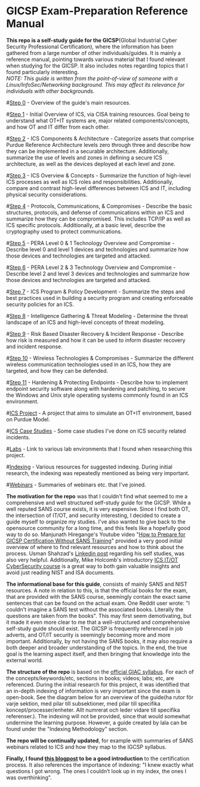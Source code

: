 # GICSP Exam-Preparation Reference Manual

**This repo is a self-study guide for the GICSP**(Global Industrial Cyber Security Professional Certification), where the information has been gathered from a large number of other individuals/guides. It is mainly a reference manual, pointing towards various material that I found relevant when studying for the GICSP. It also includes notes regarding topics that I found particularly interesting.  
*NOTE: This guide is written from the point-of-view of someone with a Linux/InfoSec/Networking background. This may affect its relevance for individuals with other backgrounds.*  

#[Step 0](https://github.com/antonw-88/GICSP/blob/main/study-topics.md) - Overview of the guide's main resources.

#[Step 1](https://github.com/antonw-88/GICSP/tree/main/intro-stage) - Initial Overview of ICS, via CISA training resources. Goal being to understand what OT+IT systems are, major related components/concepts, and how OT and IT differ from each other.

#[Step 2](https://github.com/antonw-88/GICSP/blob/main/ICS%20Components%20%26%20Architecture/ICS-components-and-architecture.md) - ICS Components & Architecture - Categorize assets that comprise Purdue Reference Architecture levels zero through three and describe how they can be implemented in a securable architecture. Additionally, summarize the use of levels and zones in defining a secure ICS architecture, as well as the devices deployed at each level and zone.  

#[Step 3](https://github.com/antonw-88/GICSP/tree/main/ICS%20Overview%20%26%20Concepts) - ICS Overview & Concepts - Summarize the function of high-level ICS processes as well as ICS roles and responsibilities. Additionally, compare and contrast high-level differences between ICS and IT, including physical security considerations.  

#[Step 4](https://github.com/antonw-88/GICSP/tree/main/industrial-protocols) - Protocols, Communications, & Compromises - Describe the basic structures, protocols, and defense of communications within an ICS and summarize how they can be compromised. This includes TCP/IP as well as ICS specific protocols. Additionally, at a basic level, describe the cryptography used to protect communications.  

#[Step 5](https://github.com/antonw-88/GICSP/tree/main/Purdue-Model-Level-0+1) - PERA Level 0 & 1 Technology Overview and Compromise - Describe level 0 and level 1 devices and technologies and summarize how those devices and technologies are targeted and attacked.  

#[Step 6](https://github.com/antonw-88/GICSP/blob/main/Purdue-Model-Level-2%2B3/Purdue-Model-Level-2%2B3.md) - PERA Level 2 & 3 Technology Overview and Compromise - Describe level 2 and level 3 devices and technologies and summarize how those devices and technologies are targeted and attacked.  

#[Step 7](https://github.com/antonw-88/GICSP/tree/main/ICS%20Program%20%26%20Policy%20Development) - ICS Program & Policy Development - Summarize the steps and best practices used in building a security program and creating enforceable security policies for an ICS.  

#[Step 8](https://github.com/antonw-88/GICSP/tree/main/Intelligence%20Gathering%20%26%20Threat%20Modeling) - Intelligence Gathering & Threat Modeling - Determine the threat landscape of an ICS and high-level concepts of threat modeling.  

#[Step 9](https://github.com/antonw-88/GICSP/tree/main/Risk%20Based%20Disaster%20Recovery%20%26%20Incident%20Response) - Risk Based Disaster Recovery & Incident Response - Describe how risk is measured and how it can be used to inform disaster recovery and incident response.  

#[Step 10](https://github.com/antonw-88/GICSP/tree/main/Wireless%20Technologies%20%26%20Compromises) - Wireless Technologies & Compromises - Summarize the different wireless communication technologies used in an ICS, how they are targeted, and how they can be defended.  

#[Step 11](https://github.com/antonw-88/GICSP/tree/main/Hardening%20%26%20Protecting%20Endpoints) - Hardening & Protecting Endpoints - Describe how to implement endpoint security software along with hardening and patching, to secure the Windows and Unix style operating systems commonly found in an ICS environment.  

#[ICS Project](https://github.com/antonw-88/GICSP/tree/main/ICS-project) - A project that aims to simulate an OT+IT environment, based on Purdue Model.

#[ICS Case Studies](https://github.com/antonw-88/GICSP/tree/main/case-studies) - Some case studies I've done on ICS security related incidents.

#[Labs](https://github.com/antonw-88/GICSP/tree/main/labs) - Link to various lab environments that I found when researching this project.

#[Indexing](https://github.com/antonw-88/GICSP/tree/main/indexing-methodology) - Various resources for suggested indexing. During initial research, the indexing was repeatedly mentioned as being very important. 

#[Webinars](https://github.com/antonw-88/GICSP/tree/main/webinars-etc) - Summaries of webinars etc. that I've joined.

**The motivation for the repo** was that I couldn't find what seemed to me a comprehensive and well structured self-study guide for the GICSP. While a well reputed SANS course exists, it is very expensive. Since I find both OT, the intersection of IT/OT, and security interesting, I decided to create a guide myself to organize my studies. I've also wanted to give back to the opensource community for a long time, and this feels like a hopefully good way to do so. Manjunath Hiregange's Youtube video "[How to Prepare for GICSP Certification Without SANS Training](https://www.youtube.com/watch?v=U5ttY--AOvw)" provided a very good initial overview of where to find relevant resources and how to think about the process. Usman Shahzad's [Linkedin post](https://www.linkedin.com/pulse/my-journey-achieving-gicsp-certification-through-usman-das9f) regarding his self studies, was also very helpful. Additionally, Mike Holcomb's introductory [ICS IT/OT CyberSecurity course](https://www.youtube.com/watch?v=U5ttY--AOvw) is a great way to both gain valuable insights and avoid just reading NIST and ISA documents.  

**The informational base for this guide**, consists of mainly SANS and NIST resources. A note in relation to this, is that the official books for the exam, that are provided with the SANS course, seemingly contain the exact same sentences that can be found on the actual exam. One Reddit user wrote: "I couldn't imagine a SANS test without the associated books. Literally the questions are taken from the books". This may first seem demotivating, but it made it even more clear to me that a well-structured and comprehensive self-study guide should exist. The GICSP is frequently referenced in job adverts, and OT/IT security is seemingly becoming more and more important. Additionally, by not having the SANS books, it may also require a both deeper and broader understanding of the topics. In the end, the true goal is the learning aspect itself, and then bringing that knowledge into the external world.

**The structure of the repo** is based on the [official GIAC syllabus](https://www.giac.org/certifications/global-industrial-cyber-security-professional-gicsp/). For each of the concepts/keywords/etc, sections in books; videos; labs; etc, are referenced. During the initial research for this project, it was identified that an in-depth indexing of information is very important since the exam is open-book. See the diagram below for an overview of the guide(ha rutor för varje sektion, med pilar till subsektioner, med pilar till specifika koncept/processer/enheter. Allt numrerat och leder vidare till specifika referenser.). The indexing will not be provided, since that would somewhat undermine the learning purpose. However, a guide created by lala can be found under the "Indexing Methodology" section.

**The repo will be continually updated**, for example with summaries of SANS webinars related to ICS and how they map to the IGCSP syllabus. 

**Finally, I found [this blogpost](https://baston.uk/gicsp-how-to-pass-first-time/) to be a good introduction** to the certification process. It also references the importance of indexing: "I knew exactly what questions I got wrong. The ones I couldn’t look up in my index, the ones I was overthinking".
